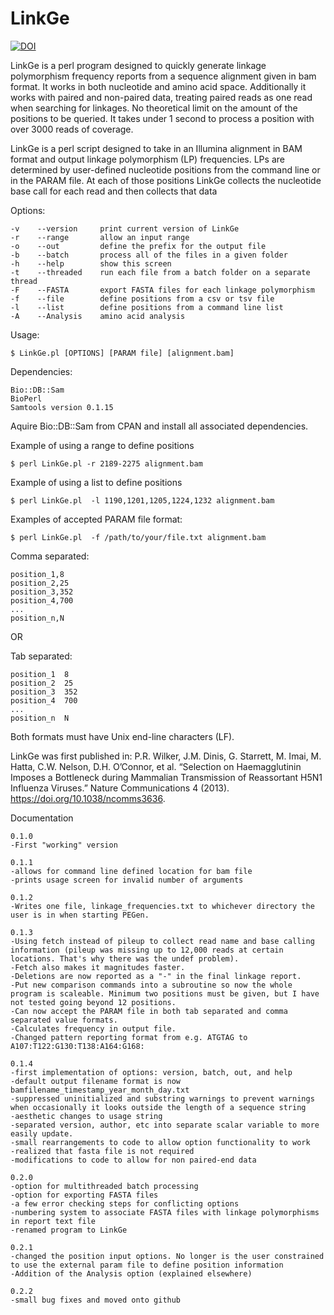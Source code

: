 # LinkGe

[![DOI](https://zenodo.org/badge/123921192.svg)](https://zenodo.org/badge/latestdoi/123921192)

LinkGe is a perl program designed to quickly generate linkage polymorphism frequency reports from a sequence alignment given in bam format. It works in both nucleotide and amino acid space. Additionally it works with paired and non-paired data, treating paired reads as one read when searching for linkages. No theoretical limit on the amount of the positions to be queried. It takes under 1 second to process a position with over 3000 reads of coverage.

LinkGe is a perl script designed to take in an Illumina alignment in BAM format and output linkage polymorphism (LP) frequencies. LPs are determined by user-defined nucleotide positions from the command line or in the PARAM file. At each of those positions LinkGe collects the nucleotide base call for each read and then collects that data

Options:
```
-v    --version     print current version of LinkGe
-r    --range       allow an input range
-o    --out         define the prefix for the output file
-b    --batch       process all of the files in a given folder
-h    --help        show this screen
-t    --threaded    run each file from a batch folder on a separate thread 
-F    --FASTA       export FASTA files for each linkage polymorphism
-f    --file        define positions from a csv or tsv file
-l    --list        define positions from a command line list
-A    --Analysis    amino acid analysis
```
Usage:
```
$ LinkGe.pl [OPTIONS] [PARAM file] [alignment.bam]
```
Dependencies:
```
Bio::DB::Sam
BioPerl
Samtools version 0.1.15
```
Aquire Bio::DB::Sam from CPAN and install all associated dependencies.

Example of using a range to define positions
```
$ perl LinkGe.pl -r 2189-2275 alignment.bam
```
Example of using a list to define positions
```
$ perl LinkGe.pl  -l 1190,1201,1205,1224,1232 alignment.bam
```
Examples of accepted PARAM file format:
```
$ perl LinkGe.pl  -f /path/to/your/file.txt alignment.bam
```
Comma separated:
```
position_1,8
position_2,25
position_3,352
position_4,700
...
position_n,N
```
OR

Tab separated:
```
position_1  8
position_2  25
position_3  352
position_4  700
...
position_n  N
```
Both formats must have Unix end-line characters (LF).

LinkGe was first published in:
P.R. Wilker, J.M. Dinis, G. Starrett, M. Imai, M. Hatta, C.W. Nelson, D.H. O’Connor, et al. “Selection on Haemagglutinin Imposes a Bottleneck during Mammalian Transmission of Reassortant H5N1 Influenza Viruses.” Nature Communications 4 (2013). https://doi.org/10.1038/ncomms3636. 

Documentation
```
0.1.0
-First "working" version

0.1.1
-allows for command line defined location for bam file
-prints usage screen for invalid number of arguments

0.1.2
-Writes one file, linkage_frequencies.txt to whichever directory the user is in when starting PEGen.

0.1.3
-Using fetch instead of pileup to collect read name and base calling information (pileup was missing up to 12,000 reads at certain locations. That's why there was the undef problem).
-Fetch also makes it magnitudes faster.
-Deletions are now reported as a "-" in the final linkage report.
-Put new comparison commands into a subroutine so now the whole program is scaleable. Minimum two positions must be given, but I have not tested going beyond 12 positions.
-Can now accept the PARAM file in both tab separated and comma separated value formats.
-Calculates frequency in output file.
-Changed pattern reporting format from e.g. ATGTAG to A107:T122:G130:T138:A164:G168:

0.1.4
-first implementation of options: version, batch, out, and help
-default output filename format is now bamfilename_timestamp_year_month_day.txt
-suppressed uninitialized and substring warnings to prevent warnings when occasionally it looks outside the length of a sequence string
-aesthetic changes to usage string
-separated version, author, etc into separate scalar variable to more easily update.
-small rearrangements to code to allow option functionality to work
-realized that fasta file is not required
-modifications to code to allow for non paired-end data

0.2.0
-option for multithreaded batch processing
-option for exporting FASTA files
-a few error checking steps for conflicting options
-numbering system to associate FASTA files with linkage polymorphisms in report text file
-renamed program to LinkGe

0.2.1
-changed the position input options. No longer is the user constrained to use the external param file to define position information
-Addition of the Analysis option (explained elsewhere)

0.2.2
-small bug fixes and moved onto github
```

